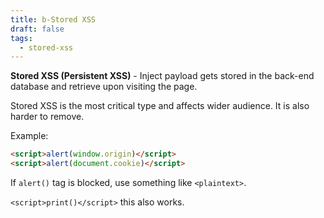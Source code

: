 ```yaml
---
title: b-Stored XSS
draft: false
tags:
  - stored-xss
---
```

**Stored XSS (Persistent XSS)** - Inject payload gets stored in the back-end database and retrieve upon visiting the page.

Stored XSS is the most critical type and affects wider audience. It is also harder to remove. 

Example:

```html
<script>alert(window.origin)</script>
<script>alert(document.cookie)</script>
```

If `alert()` tag is blocked, use something like `<plaintext>`.

`<script>print()</script>` this also works.

